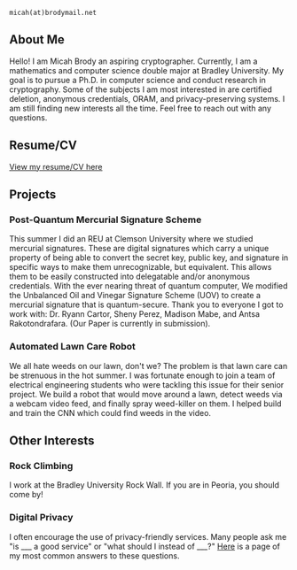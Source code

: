 
`micah(at)brodymail.net`

## About Me
Hello! I am Micah Brody an aspiring cryptographer. Currently, I am a mathematics and computer science double major at Bradley University. My goal is to pursue a Ph.D. in computer science and conduct research in cryptography. Some of the subjects I am most interested in are certified deletion, anonymous credentials, ORAM, and privacy-preserving systems. I am still finding new interests all the time. Feel free to reach out with any questions.

## Resume/CV
[View my resume/CV here](CV-MicahBrody.pdf)


## Projects

### Post-Quantum Mercurial Signature Scheme
This summer I did an REU at Clemson University where we studied mercurial signatures. These are digital signatures which carry a unique property of being able to convert the secret key, public key, and signature in specific ways to make them unrecognizable, but equivalent. This allows them to be easily constructed into delegatable and/or anonymous credentials. With the ever nearing threat of quantum computer, We modified the Unbalanced Oil and Vinegar Signature Scheme (UOV) to create a mercurial signature that is quantum-secure. Thank you to everyone I got to work with: Dr. Ryann Cartor, Sheny Perez, Madison Mabe, and Antsa Rakotondrafara. (Our Paper is currently in submission).
<!-- Insert picture to right of text -->


### Automated Lawn Care Robot
We all hate weeds on our lawn, don't we? The problem is that lawn care can be strenuous in the hot summer. I was fortunate enough to join a team of electrical engineering students who were tackling this issue for their senior project. We build a robot that would move around a lawn, detect weeds via a webcam video feed, and finally spray weed-killer on them. I helped build and train the CNN which could find weeds in the video.<!-- Add link -->

## Other Interests

### Rock Climbing
I work at the Bradley University Rock Wall. If you are in Peoria, you should come by!
<!-- ![climbing](images/climbing.jpg) -->

### Digital Privacy
I often encourage the use of privacy-friendly services. Many people ask me "is \_\_\_ a good service" or "what should I instead of \_\_\_?" [Here](Privacy.md) is a page of my most common answers to these questions.


